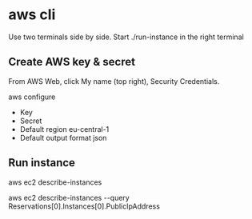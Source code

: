 # aws cli


Use two terminals side by side. Start ./run-instance in the right terminal


## Create AWS key & secret

From AWS Web, click My name (top right), Security Credentials.

aws configure
- Key
- Secret
- Default region eu-central-1
- Default output format json

## Run instance

aws ec2 describe-instances

aws ec2 describe-instances --query Reservations[0].Instances[0].PublicIpAddress

